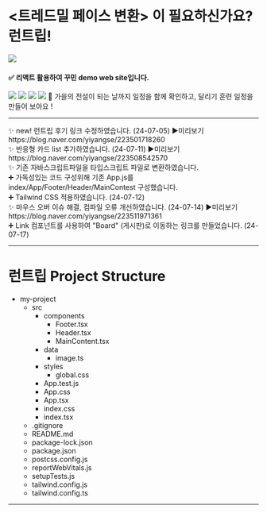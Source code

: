 <!DOCTYPE html>
<html lang="en">

<head>
  <meta charset="UTF-8">
  <meta name="viewport" content="width=device-width, initial-scale=1.0">
 <h1> <트레드밀 페이스 변환> 이 필요하신가요? 런트립! </h1>
   <img src=https://postfiles.pstatic.net/MjAyNDA3MTRfMTIx/MDAxNzIwOTExNjYzNzEz.0PMUTuYH36FZ5o2AQiwz2VTQI9dqyIcttP7phAPulG4g.MRwflgOuYLjysQUWfQBo4rOuJvwo50zaWAXvMKURgqEg.PNG/image.png?type=w966>
<h4>✅ 리액트 활용하여 꾸민 demo web site입니다. </h4>
<img src=https://postfiles.pstatic.net/MjAyNDA3MTVfMjc3/MDAxNzIxMDIwNzU5NDcx.phNv2Y35JPZt0ePPwvMrAzF4Hk0eDLwOLD-zGypmCtMg.waKjo2Rx8bKNZHcUxXS7dpIVFSBziemr_6P8ICNaYr8g.PNG/image.png?type=w966>
<img src=https://postfiles.pstatic.net/MjAyNDA3MTVfMTU0/MDAxNzIxMDIwMjU1ODI3.rBihRRkC48bfW0O3XN0U3AeEBTm8gHZvzedVwIVpyWYg.21k5gB2CnOX-vcbQhCtoHYfzandfRJ6G4bQ29vhvt2sg.PNG/image.png?type=w966>
<img src=https://postfiles.pstatic.net/MjAyNDA3MTVfODQg/MDAxNzIxMDIwNjkyODIw.QNSGm7R7GipmSjCub7Cz1wJ2ZE-qB8MuqLgts_HcL64g._ZSQkM0u6EUrUrNaVuQP8p0c5YlBZitHTC1-QrGMIjgg.PNG/image.png?type=w966>
<img src=https://postfiles.pstatic.net/MjAyNDA3MTVfMTYy/MDAxNzIxMDIwODA4Nzkx.P9AHLZaq-kPWeQvLObDVV4JmJK0-hFauCV4xa-tqCpUg.afobWDd6cK1LKCWmFr1YRM_sLaisRtC5I9UCWqED-IYg.PNG/image.png?type=w966>
 </head>
<body>
  🍂 가을의 전설이 되는 날까지 일정을 함께 확인하고, 달리기 훈련 일정을 만들어 보아요 !
<hr/>
✨ new! 런트립 후기 링크 수정하였습니다. (24-07-05)
  ▶️미리보기
<href a>https://blog.naver.com/yiyangse/223501718260</href>
<br/>
✨ 반응형 카드 list 추가하였습니다. (24-07-11)
  ▶️미리보기
<href a>https://blog.naver.com/yiyangse/223508542570</href>
<br/>
✨ 기존 자바스크립트파일을 타입스크립트 파일로 변환하였습니다.
<br/>
➕ 가독성있는 코드 구성위해 기존 App.js를 index/App/Footer/Header/MainContest 구성했습니다.
<br/>
➕ Tailwind CSS 적용하였습니다. (24-07-12)
<br/>
  ✨ 마우스 오버 이슈 해결, 컴파일 오류 개선하였습니다. (24-07-14)
    ▶️미리보기
  <href a>https://blog.naver.com/yiyangse/223511971361</href>
<br/>
  ➕ Link 컴포넌트를 사용하여 "Board" (게시판)로 이동하는 링크를 만들었습니다. (24-07-17)
<br/>
  <hr/>
  <h1>런트립 Project Structure</h1>
  <ul>
    <li class="folder">my-project
      <ul>
        <li class="folder">src
          <ul>
            <li class="folder">components
              <ul>
                <li class="file">Footer.tsx</li>
                <li class="file">Header.tsx</li>
                <li class="file">MainContent.tsx</li>
              </ul>
            </li>
            <li class="folder">data
              <ul>
                <li class="file">image.ts</li>
              </ul>
            </li>
            <li class="folder">styles
              <ul>
                <li class="file">global.css</li>
              </ul>
            </li>
            <li class="file">App.test.js</li>
            <li class="file">App.css</li>
            <li class="file">App.tsx</li>
            <li class="file">index.css</li>
            <li class="file">index.tsx</li>
          </ul>
        </li>
        <li class="file">.gitignore</li>
        <li class="file">README.md</li>
        <li class="file">package-lock.json</li>
        <li class="file">package.json</li>
        <li class="file">postcss.config.js</li>
        <li class="file">reportWebVitals.js</li>
        <li class="file">setupTests.js</li>
        <li class="file">tailwind.config.js</li>
        <li class="file">tailwind.config.ts</li>
      </ul>
    </li>
  </ul>
</body>
</html>

<hr/>
